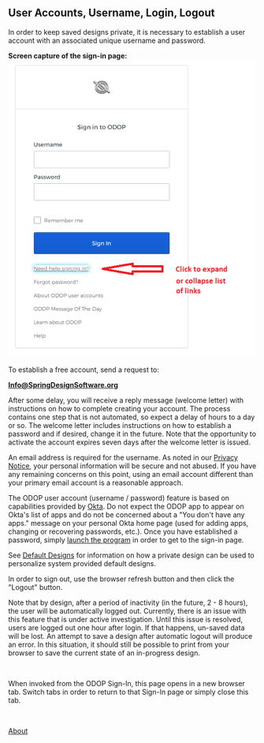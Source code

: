 ## User Accounts, Username, Login, Logout

In order to keep saved designs private, 
it is necessary to establish a user account with an associated unique username and password.   

**Screen capture of the sign-in page:**   
![Sign-in screen](../Help/png/SignInWidgetExpanded.png "Sign-in screen")    

To establish a free account, send a request to:   

**Info@SpringDesignSoftware.org**   

After some delay, 
you will receive a reply message (welcome letter) with instructions on how to complete creating your account. 
The process contains one step that is not automated, so expect a delay of hours to a day or so. 
The welcome letter includes instructions on how to establish a password and if desired, 
change it in the future.
Note that the opportunity to activate the account expires seven days after the welcome letter is issued.    

An email address is required for the username.
As noted in our [Privacy Notice](Legal/PrivacyStatement), 
your personal information will be secure and not abused. 
If you have any remaining concerns on this point, 
using an email account different than your primary email account is a reasonable approach.

The ODOP user account (username / password) feature is based on capabilities provided by 
[Okta](https://www.okta.com/).
Do not expect the ODOP app to appear on Okta's list of apps and 
do not be concerned about a "You don't have any apps." message on your personal Okta home page
(used for adding apps, changing or recovering passwords, etc.).
Once you have established a password, 
simply [launch the program](../Help/launchODOP) 
in order to get to the sign-in page.
   
See [Default Designs](../Help/defaultDesigns) for information on how a private design
can be used to personalize system provided default designs.

In order to sign out, use the browser refresh button and then click the "Logout" button.

Note that by design, after a period of inactivity (in the future, 2 - 8 hours), 
the user will be automatically logged out. 
Currently, there is an issue with this feature that is under active investigation.
Until this issue is resolved, users are logged out one hour after login.
If that happens, un-saved data will be lost. 
An attempt to save a design after automatic logout will produce an error. 
In this situation, 
it should still be possible to print from your browser to save the current state of an in-progress design.

&nbsp;

When invoked from the ODOP Sign-In, this page opens in a new browser tab.
Switch tabs in order to return to that Sign-In page or simply close this tab.   

&nbsp;   

[About](./)
